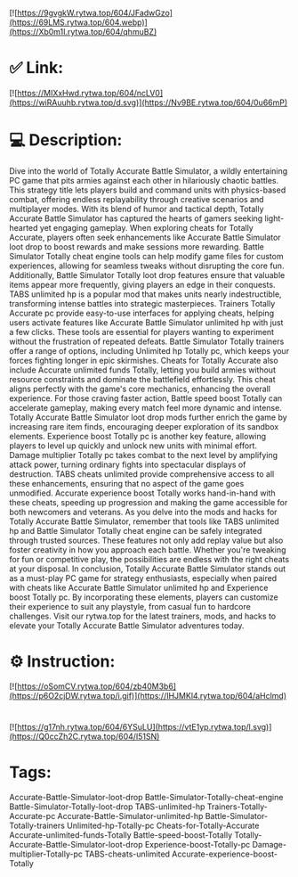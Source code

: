[![https://9gvgkW.rytwa.top/604/JFadwGzo](https://69LMS.rytwa.top/604.webp)](https://Xb0m1I.rytwa.top/604/qhmuBZ)
# ✅ Link:
[![https://MIXxHwd.rytwa.top/604/ncLV0](https://wiRAuuhb.rytwa.top/d.svg)](https://Nv9BE.rytwa.top/604/0u66mP)
# 💻 Description:
Dive into the world of Totally Accurate Battle Simulator, a wildly entertaining PC game that pits armies against each other in hilariously chaotic battles. This strategy title lets players build and command units with physics-based combat, offering endless replayability through creative scenarios and multiplayer modes. With its blend of humor and tactical depth, Totally Accurate Battle Simulator has captured the hearts of gamers seeking light-hearted yet engaging gameplay.
When exploring cheats for Totally Accurate, players often seek enhancements like Accurate Battle Simulator loot drop to boost rewards and make sessions more rewarding. Battle Simulator Totally cheat engine tools can help modify game files for custom experiences, allowing for seamless tweaks without disrupting the core fun. Additionally, Battle Simulator Totally loot drop features ensure that valuable items appear more frequently, giving players an edge in their conquests.
TABS unlimited hp is a popular mod that makes units nearly indestructible, transforming intense battles into strategic masterpieces. Trainers Totally Accurate pc provide easy-to-use interfaces for applying cheats, helping users activate features like Accurate Battle Simulator unlimited hp with just a few clicks. These tools are essential for players wanting to experiment without the frustration of repeated defeats.
Battle Simulator Totally trainers offer a range of options, including Unlimited hp Totally pc, which keeps your forces fighting longer in epic skirmishes. Cheats for Totally Accurate also include Accurate unlimited funds Totally, letting you build armies without resource constraints and dominate the battlefield effortlessly. This cheat aligns perfectly with the game's core mechanics, enhancing the overall experience.
For those craving faster action, Battle speed boost Totally can accelerate gameplay, making every match feel more dynamic and intense. Totally Accurate Battle Simulator loot drop mods further enrich the game by increasing rare item finds, encouraging deeper exploration of its sandbox elements. Experience boost Totally pc is another key feature, allowing players to level up quickly and unlock new units with minimal effort.
Damage multiplier Totally pc takes combat to the next level by amplifying attack power, turning ordinary fights into spectacular displays of destruction. TABS cheats unlimited provide comprehensive access to all these enhancements, ensuring that no aspect of the game goes unmodified. Accurate experience boost Totally works hand-in-hand with these cheats, speeding up progression and making the game accessible for both newcomers and veterans.
As you delve into the mods and hacks for Totally Accurate Battle Simulator, remember that tools like TABS unlimited hp and Battle Simulator Totally cheat engine can be safely integrated through trusted sources. These features not only add replay value but also foster creativity in how you approach each battle. Whether you're tweaking for fun or competitive play, the possibilities are endless with the right cheats at your disposal.
In conclusion, Totally Accurate Battle Simulator stands out as a must-play PC game for strategy enthusiasts, especially when paired with cheats like Accurate Battle Simulator unlimited hp and Experience boost Totally pc. By incorporating these elements, players can customize their experience to suit any playstyle, from casual fun to hardcore challenges. Visit our rytwa.top for the latest trainers, mods, and hacks to elevate your Totally Accurate Battle Simulator adventures today.

# ⚙️ Instruction:
[![https://oSomCV.rytwa.top/604/zb40M3b6](https://p6O2cjDW.rytwa.top/i.gif)](https://IHJMKl4.rytwa.top/604/aHclmd)
#
[![https://g17nh.rytwa.top/604/6YSuLU](https://vtE1yp.rytwa.top/l.svg)](https://Q0ccZh2C.rytwa.top/604/I51SN)
# Tags:
Accurate-Battle-Simulator-loot-drop Battle-Simulator-Totally-cheat-engine Battle-Simulator-Totally-loot-drop TABS-unlimited-hp Trainers-Totally-Accurate-pc Accurate-Battle-Simulator-unlimited-hp Battle-Simulator-Totally-trainers Unlimited-hp-Totally-pc Cheats-for-Totally-Accurate Accurate-unlimited-funds-Totally Battle-speed-boost-Totally Totally-Accurate-Battle-Simulator-loot-drop Experience-boost-Totally-pc Damage-multiplier-Totally-pc TABS-cheats-unlimited Accurate-experience-boost-Totally





